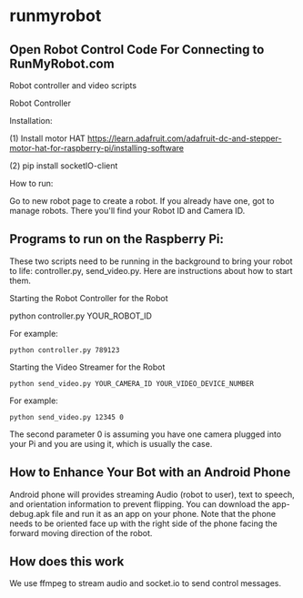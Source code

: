 # runmyrobot

<h2> Open Robot Control Code For Connecting to RunMyRobot.com </h2>

Robot controller and video scripts


Robot Controller

Installation:

(1) Install motor HAT
https://learn.adafruit.com/adafruit-dc-and-stepper-motor-hat-for-raspberry-pi/installing-software

(2) pip install socketIO-client


How to run:

Go to new robot page to create a robot. If you already have one, got to manage robots. There you'll find your Robot ID and Camera ID.

<h2> Programs to run on the Raspberry Pi: </h2>

These two scripts need to be running in the background to bring your robot to life: controller.py, send_video.py. Here are instructions about how to start them.

Starting the Robot Controller for the Robot

python controller.py YOUR_ROBOT_ID

For example:

```python controller.py 789123```




Starting the Video Streamer for the Robot


```python send_video.py YOUR_CAMERA_ID YOUR_VIDEO_DEVICE_NUMBER```

For example:

```python send_video.py 12345 0```

The second parameter 0 is assuming you have one camera plugged into your Pi and you are using it, which is usually the case.




<h2> How to Enhance Your Bot with an Android Phone </h2>

Android phone will provides streaming Audio (robot to user), text to speech, and orientation information to prevent flipping. You can download the app-debug.apk file and run it as an app on your phone. Note that the phone needs to be oriented face up with the right side of the phone facing the forward moving direction of the robot.



<h2> How does this work </h2>

We use ffmpeg to stream audio and socket.io to send control messages.




